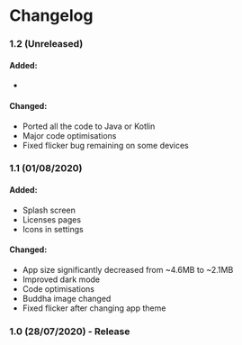 # Changelog

### 1.2 (Unreleased)

#### Added:

- 

#### Changed:

- Ported all the code to Java or Kotlin
- Major code optimisations
- Fixed flicker bug remaining on some devices

### 1.1 (01/08/2020)

#### Added:

- Splash screen
- Licenses pages
- Icons in settings

#### Changed:

- App size significantly decreased from ~4.6MB to ~2.1MB
- Improved dark mode
- Code optimisations
- Buddha image changed
- Fixed flicker after changing app theme

### 1.0 (28/07/2020) - Release